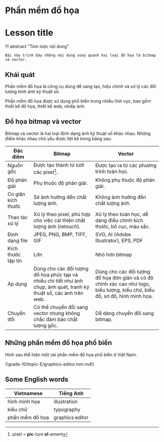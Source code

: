 # Phần mềm đồ họa

# Lesson title

!!! abstract "Tóm lược nội dung"

    Bài này trình bày những nội dung xoay quanh hai loại đồ họa là bitmap và vector.

## Khái quát

Phần mềm đồ họa là công cụ dùng để sáng tạo, hiệu chỉnh và xử lý các đối tượng hình ảnh kỹ thuật số.

Phần mềm đồ họa được sử dụng phổ biến trong nhiều lĩnh vực, bao gồm thiết kế đồ họa, thiết kế web, nhiếp ảnh.

## Đồ họa bitmap và vector

Bitmap và vector là hai loại định dạng ảnh kỹ thuật số khác nhau. Những điểm khác nhau chủ yếu được liệt kê trong bảng sau:

| Đặc điêm | Bitmap | Vector |
| --- | --- | --- |
| Nguồn gốc | Được tạo thành từ lưới các pixel[^1]. | Được tạo ra từ các phương trình toán học. |
| Độ phân giải | Phụ thuộc độ phân giải. | Không phụ thuộc độ phân giải. |
| Co giãn kích thước | Sẽ ảnh hưởng đến chất lượng ảnh. | Không ảnh hưởng đến chất lượng ảnh. |
| Thao tác xử lý | Xử lý theo pixel, phù hợp cho việc cải thiện chất lượng ảnh (retouch). | Xử lý theo toán học, dễ dàng điều chỉnh kích thước, bố cục, màu sắc. |
| Định dạng file | JPEG, PNG, BMP, TIFF, GIF | SVG, AI (Adobe Illustrator), EPS, PDF |
| Kích thước tập tin | Lớn | Nhỏ hơn bitmap | 
| Áp dụng | Dùng cho các đối tượng đồ họa phức tạp và nhiều chi tiết như ảnh chụp, ảnh quét, tranh kỹ thuật số, các ảnh trên web. | Dùng cho các đối tượng đồ họa đơn giản và có độ chính xác cao như logo, biểu tượng, kiểu chữ, biểu đồ, sơ đồ, hình minh họa. |
| Chuyển đối | Có thể chuyển đổi sang vector nhưng không chắc đảm bảo chất lượng gốc. | Dễ dàng chuyển đổi sang bitmap. |

[^1]: pixel = **pic**-ture **el**-ement

## Những phần mềm đồ họa phổ biến

Hình sau thể hiện một vài phần mềm đồ họa phổ biến ở Việt Nam.

{!grade-10/topic-E/graphics-editor.mm.md!}

## Some English words

| Vietnamese | Tiếng Anh | 
| --- | --- |
| hình minh họa | illustration |
| kiểu chữ | typography |
| phần mềm đồ họa | graphics editor |
